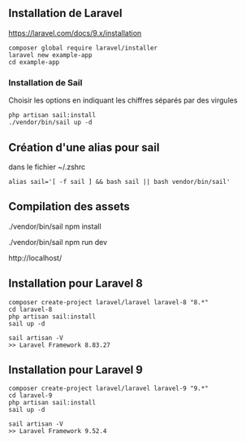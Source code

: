 ## Installation de Laravel

https://laravel.com/docs/9.x/installation

```shell
composer global require laravel/installer
laravel new example-app
cd example-app
```

### Installation de Sail

Choisir les options en indiquant les chiffres séparés par des virgules

```shell
php artisan sail:install
./vendor/bin/sail up -d
```

## Création d'une alias pour sail
dans le fichier ~/.zshrc

```shell
alias sail='[ -f sail ] && bash sail || bash vendor/bin/sail'
```




## Compilation des assets
./vendor/bin/sail npm install

./vendor/bin/sail npm run dev


http://localhost/


## Installation pour Laravel 8
```shell
composer create-project laravel/laravel laravel-8 "8.*"
cd laravel-8
php artisan sail:install
sail up -d

sail artisan -V
>> Laravel Framework 8.83.27
```

## Installation pour Laravel 9
```shell
composer create-project laravel/laravel laravel-9 "9.*"
cd laravel-9
php artisan sail:install
sail up -d

sail artisan -V
>> Laravel Framework 9.52.4
```

